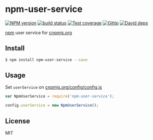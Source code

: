 npm-user-service
=======

[![NPM version][npm-image]][npm-url]
[![build status][travis-image]][travis-url]
[![Test coverage][coveralls-image]][coveralls-url]
[![Gittip][gittip-image]][gittip-url]
[![David deps][david-image]][david-url]

[npm-image]: https://img.shields.io/npm/v/npm-user-service.svg?style=flat
[npm-url]: https://npmjs.org/package/npm-user-service
[travis-image]: https://img.shields.io/travis/cnpm/npm-user-service.svg?style=flat
[travis-url]: https://travis-ci.org/cnpm/npm-user-service
[coveralls-image]: https://img.shields.io/coveralls/cnpm/npm-user-service.svg?style=flat
[coveralls-url]: https://coveralls.io/r/cnpm/npm-user-service?branch=master
[gittip-image]: https://img.shields.io/gittip/fengmk2.svg?style=flat
[gittip-url]: https://www.gittip.com/fengmk2/
[david-image]: https://img.shields.io/david/cnpm/npm-user-service.svg?style=flat
[david-url]: https://david-dm.org/cnpm/npm-user-service

[npm] user service for [cnpmjs.org](https://github.com/cnpm/cnpmjs.org/wiki/Use-Your-Own-User-Authorization)

## Install

```bash
$ npm install npm-user-service --save
```

## Usage

Set `userService` on [cnpmjs.org/config/config.js](https://github.com/cnpm/cnpmjs.org/blob/master/config/index.js)

```js
var NpmUserService = require('npm-user-service');

config.userService = new NpmUserService();
```

## License

MIT


[npm]: https://npmjs.org
